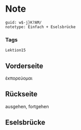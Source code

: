 # Note
```
guid: w$-j}K?AM/
notetype: Einfach + Eselsbrücke
```

### Tags
```
Lektion15
```

## Vorderseite
ἐκπορεύομαι

## Rückseite
ausgehen, fortgehen

## Eselsbrücke

